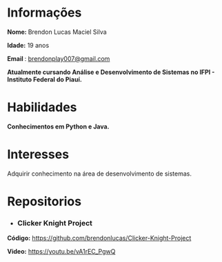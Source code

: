 # Informações 

<b>Nome: </b>Brendon Lucas Maciel Silva 

<b>Idade:</b> 19 anos

<b> Email </b> : brendonplay007@gmail.com

<b> Atualmente cursando Análise e Desenvolvimento de Sistemas no IFPI - Instituto Federal do Piauí. </b>
# Habilidades 

<b> Conhecimentos em Python e Java. </b>

# Interesses

Adquirir conhecimento na área de desenvolvimento de sistemas.

# Repositorios
* <h3> Clicker Knight Project </h3>
 <b>Código:</b> https://github.com/brendonlucas/Clicker-Knight-Project
 
 <b>Video:</b> https://youtu.be/vA1rEC_PgwQ
